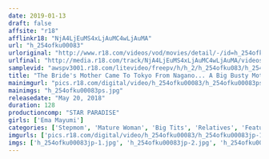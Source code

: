 ```yaml
---
date: 2019-01-13
draft: false
affsite: "r18"
afflinkr18: "NjA4LjEuMS4xLjAuMC4wLjAuMA"
url: "h_254ofku00083"
urloriginal: "http://www.r18.com/videos/vod/movies/detail/-/id=h_254ofku00083"
urlfinal: "http://media.r18.com/track/NjA4LjEuMS4xLjAuMC4wLjAuMA/videos/vod/movies/detail/-/id=h_254ofku00083"
samplevid: "awspv3001.r18.com/litevideo/freepv/h/h_2/h_254ofku083/h_254ofku083_dmb_w.mp4"
title: "The Bride's Mother Came To Tokyo From Nagano... A Big Busty Mother-In-Law From The Shinshu Region Ema Mayumi OFKU-083 083"
mainimgurl: "pics.r18.com/digital/video/h_254ofku00083/h_254ofku00083ps.jpg"
mainimgs: "h_254ofku00083ps.jpg"
releasedate: "May 20, 2018"
duration: 128
productioncomp: "STAR PARADISE"
girls: ['Ema Mayumi']
categories: ['Stepmom', 'Mature Woman', 'Big Tits', 'Relatives', 'Featured Actress', 'Hi-Def']
imgurls: ['pics.r18.com/digital/video/h_254ofku00083/h_254ofku00083jp-1.jpg', 'pics.r18.com/digital/video/h_254ofku00083/h_254ofku00083jp-2.jpg', 'pics.r18.com/digital/video/h_254ofku00083/h_254ofku00083jp-3.jpg', 'pics.r18.com/digital/video/h_254ofku00083/h_254ofku00083jp-4.jpg', 'pics.r18.com/digital/video/h_254ofku00083/h_254ofku00083jp-5.jpg', 'pics.r18.com/digital/video/h_254ofku00083/h_254ofku00083jp-6.jpg', 'pics.r18.com/digital/video/h_254ofku00083/h_254ofku00083jp-7.jpg', 'pics.r18.com/digital/video/h_254ofku00083/h_254ofku00083jp-8.jpg', 'pics.r18.com/digital/video/h_254ofku00083/h_254ofku00083jp-9.jpg', 'pics.r18.com/digital/video/h_254ofku00083/h_254ofku00083jp-10.jpg', 'pics.r18.com/digital/video/h_254ofku00083/h_254ofku00083jp-11.jpg', 'pics.r18.com/digital/video/h_254ofku00083/h_254ofku00083jp-12.jpg', 'pics.r18.com/digital/video/h_254ofku00083/h_254ofku00083jp-13.jpg', 'pics.r18.com/digital/video/h_254ofku00083/h_254ofku00083jp-14.jpg', 'pics.r18.com/digital/video/h_254ofku00083/h_254ofku00083jp-15.jpg', 'pics.r18.com/digital/video/h_254ofku00083/h_254ofku00083jp-16.jpg', 'pics.r18.com/digital/video/h_254ofku00083/h_254ofku00083jp-17.jpg', 'pics.r18.com/digital/video/h_254ofku00083/h_254ofku00083jp-18.jpg', 'pics.r18.com/digital/video/h_254ofku00083/h_254ofku00083jp-19.jpg', 'pics.r18.com/digital/video/h_254ofku00083/h_254ofku00083jp-20.jpg']
imgs: ['h_254ofku00083jp-1.jpg', 'h_254ofku00083jp-2.jpg', 'h_254ofku00083jp-3.jpg', 'h_254ofku00083jp-4.jpg', 'h_254ofku00083jp-5.jpg', 'h_254ofku00083jp-6.jpg', 'h_254ofku00083jp-7.jpg', 'h_254ofku00083jp-8.jpg', 'h_254ofku00083jp-9.jpg', 'h_254ofku00083jp-10.jpg', 'h_254ofku00083jp-11.jpg', 'h_254ofku00083jp-12.jpg', 'h_254ofku00083jp-13.jpg', 'h_254ofku00083jp-14.jpg', 'h_254ofku00083jp-15.jpg', 'h_254ofku00083jp-16.jpg', 'h_254ofku00083jp-17.jpg', 'h_254ofku00083jp-18.jpg', 'h_254ofku00083jp-19.jpg', 'h_254ofku00083jp-20.jpg']
---
```

